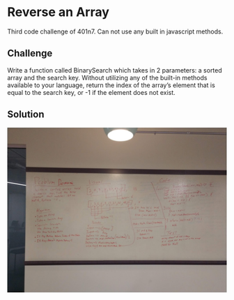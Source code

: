 # Reverse an Array
Third code challenge of 401n7. Can not use any built in javascript methods.

## Challenge
Write a function called BinarySearch which takes in 2 parameters: a sorted array and the search key. Without utilizing any of the built-in methods available to your language, return the index of the array’s element that is equal to the search key, or -1 if the element does not exist.

## Solution
![](./assets/array_binary_search.jpg)